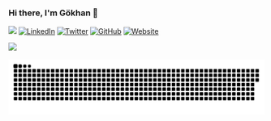 ### Hi there, I'm Gökhan 👋

<p align="left"> 

![](https://komarev.com/ghpvc/?username=dgokhan&style=flat-square)   <a href="https://www.linkedin.com/in/dgokhan/"><img src="https://img.shields.io/badge/LinkedIn-dgokhan-blue?style=flat-square&logo=linkedin" alt="LinkedIn" href="https://www.linkedin.com/in/dgokhan/"></a>
  <a href="https://twitter.com/dxgokhan"><img src="https://img.shields.io/twitter/follow/dxgokhan?style=flat-square&logo=twitter" alt="Twitter" href="https://twitter.com/dxgokhan"></a>
  <a href="https://www.github.com/dgokhan/"><img src="https://img.shields.io/badge/GitHub-dgokhan-lightgrey?style=flat-square&logo=github" alt="GitHub" href="https://www.github.com/navendu-dgokhan/"></a>
  <a href="https://gokhandogru.net"><img src="https://img.shields.io/badge/Website-gokhandogru.net-red?style=flat-square" alt="Website" href="https://gokhandogru.net"></a>


</p> 

![](https://github-readme-stats.vercel.app/api?include_all_commits=true&hide_title=true&username=dgokhan&count_private=true&show_icons=true&theme=graywhite)

[website]: https://www.gokhandogru.net/#about-me
[twitter]: https://twitter.com/dxgokhan 
[instagram]: https://instagram.com/dxgokhan
[linkedin]: https://www.linkedin.com/in/g%C3%B6khan-do%C4%9Fru-2b0762158/  
![snake svg](https://github.com/dgokhan/dgokhan/blob/output/github-contribution-grid-snake.svg)
